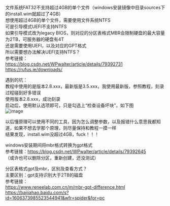 文件系统FAT32不支持超过4GB的单个文件（windows安装镜像中目录sources下的install.wim就超过了4GB）  
想使用超过4GB的单个文件，需要使用文件系统NTFS  
可是引导模式UEFI不支持NTFS  
如果引导模式改为legacy BIOS，则对应的分区表格式MBR会限制硬盘的最大容量为2TB，可服务器的硬盘有4T  
还是需要使用UEFI，以及对应的GPT格式  
所以需要想办法解决UEFI支持NTFS？  
参考链接：  
https://blog.csdn.net/WPwalter/article/details/79392731  
https://rufus.ie/downloads/

遇到的坑：  
教程中使用的是版本2.8.xxx，最新版是3.5.xxx，我使用最新版，参照教程，刻录过程碰到好多错误  
使用版本2.8.xxx，成功刻录  
启动后，使用默认选项即可，只是勾选上“检查设备坏块”，如下图  
![image](https://github.com/xuxuedong/YBDTBlog_Security/blob/master/2019_12_11_%E5%88%BB%E5%BD%95windows%E7%9A%84u%E7%9B%98%E5%90%AF%E5%8A%A8%E7%9B%98%E5%8F%8A%E7%9B%B8%E5%85%B3%E7%9F%A5%E8%AF%86%E5%AD%A6%E4%B9%A0/0.png)

以后懂原理可以使用不同的工具，因为怎么调整参数，以及报错什么意思我都知道，如果不想去学那个原理，则尽量保持和教程一摸一样  
结果发现，install.wim没超过4GB，fuck！！！

windows安装期间将mbr格式转换为gpt格式  
参考链接：https://blog.csdn.net/WPwalter/article/details/79392645  
（或许也可以删除分区，重新创建，还没测试）

分区表格式gpt及mbr，区别及查看方式？  
主要区别：gpt支持识别大于2TB的磁盘  
参考链接：  
https://www.reneelab.com.cn/m/mbr-gpt-difference.html  
https://baijiahao.baidu.com/s?id=1606373985523544941&wfr=spider&for=pc
